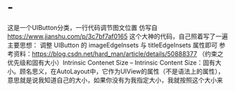# -
这是一个UIButton分类，一行代码调节图文位置
仿写自 https://www.jianshu.com/p/3c7bf7af0165 这个大神的代码，自己照着写了一遍
主要思想：
调整 UIButton 的 imageEdgeInsets 与 titleEdgeInsets 属性即可
参考资料：https://blog.csdn.net/hard_man/article/details/50888377 （约束之优先级和固有大小）Intrinsic Contenet Size – Intrinsic Content Size：固有大小。顾名思义，在AutoLayout中，它作为UIView的属性（不是语法上的属性），意思就是说我知道自己的大小，如果你没有为我指定大小，我就按照这个大小来

